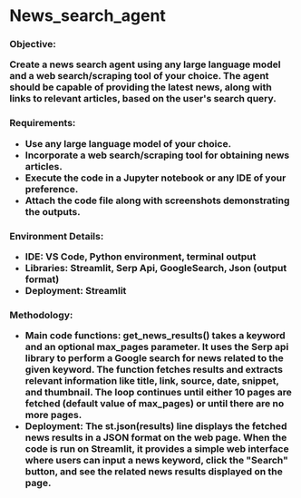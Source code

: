# News_search_agent

<h3> Objective:
<p>Create a news search agent using any large language model and a web search/scraping tool of your choice. The agent should be capable of providing the latest news, along with links to relevant articles, based on the user's search query.</p>

<h3>Requirements:
  
- Use any large language model of your choice.
- Incorporate a web search/scraping tool for obtaining news articles.
- Execute the code in a Jupyter notebook or any IDE of your preference.
- Attach the code file along with screenshots demonstrating the outputs.


<h3>Environment Details:

- <b>IDE</b>: VS Code, Python environment, terminal output
- <b>Libraries</b>: Streamlit, Serp Api, GoogleSearch, Json (output format)
- <b>Deployment</b>: Streamlit

<h3>Methodology:
  
- <b>Main code functions</b>: get_news_results() takes a keyword and an optional max_pages parameter. It uses the Serp api library to perform a Google search for news related to the given keyword. The function fetches results and extracts relevant information like title, link, source, date, snippet, and thumbnail. The loop continues until either 10 pages are fetched (default value of max_pages) or until there are no more pages.
- <b>Deployment</b>: The st.json(results) line displays the fetched news results in a JSON format on the web page. When the code is run on Streamlit, it provides a simple web interface where users can input a news keyword, click the "Search" button, and see the related news results displayed on the page.
